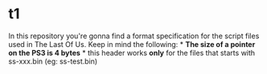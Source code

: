 # t1
In this repository you're gonna find a format specification for the script files used in The Last Of Us.
Keep in mind the following:
	* **The size of a pointer on the PS3 is 4 bytes**
	* this header works **only** for the files that starts with ss-xxx.bin (eg: ss-test.bin)


